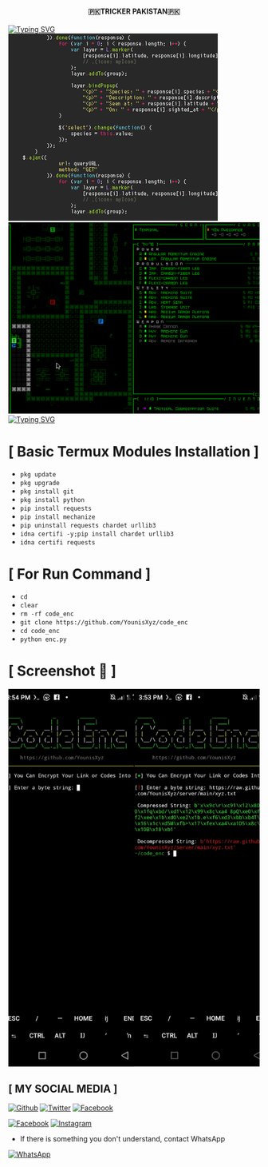
<h4 align="center">
  🇵🇰TRICKER PAKISTAN🇵🇰
</h4>

[![Typing SVG](https://readme-typing-svg.herokuapp.com?font=Neuton&size=20&color=30FF40&background=000000¢er=true&vCenter=true&width=400&height=25&lines=Hello+World+I'm+YounisXyz+😊;The+Owner+Of+XYZ+Coders+💀;This+code_enc+Tool+Is+Free+😗)](https://git.io/typing-svg)
<img src="https://github.com/YounisXyz/Free/blob/main/images/106824690-8dd73a00-66ad-11eb-89e2-53e13ac6f594.gif" alt="" border="0" />
![Alt text](https://github.com/YounisXyz/Free/blob/main/images/md7Oqrf-1.gif)
[![Typing SVG](https://readme-typing-svg.herokuapp.com?font=Neuton&size=20&color=30FF40&background=000000¢er=true&vCenter=true&width=400&height=25&lines=YOU+RESPECT+ME+I+RESPECT+YOU+😊;YOU+DISPECT+ME+I+FUCK+YOU+🙂)](https://git.io/typing-svg)

# [ Basic Termux Modules Installation ] 

- `pkg update`
- `pkg upgrade`
- `pkg install git`
- `pkg install python`
- `pip install requests`
- `pip install mechanize`
- `pip uninstall requests chardet urllib3`
- `idna certifi -y;pip install chardet urllib3`
- `idna certifi requests`

# [ For Run Command ] 

- `cd`
- `clear`
- `rm -rf code_enc`
- `git clone https://github.com/YounisXyz/code_enc`
- `cd code_enc`
- `python enc.py`

# [ Screenshot 📸 ] 

<img src="https://github.com/YounisXyz/code_enc/blob/main/image/img_1701341905937.jpg" alt="" border="0" />


## [ MY SOCIAL MEDIA ] 
[![Github](https://img.shields.io/badge/Github-YounisXyz-dark?style=for-the-badge&logo=github)](https://github.com/YounisXyz)
[![Twitter](https://img.shields.io/badge/twitter-YounisXyz-dark?style=for-the-badge&logo=Twitter)](https://mobile.twitter.com/YounisXyz)
[![Facebook](https://img.shields.io/badge/Facebook-TheMentallyTiredRuthlessBoii-dark?style=for-the-badge&logo=facebook)](https://www.facebook.com/noob.hackers)

[![Facebook](https://img.shields.io/badge/Facebook-MuhammadYounis-dark?style=for-the-badge&logo=facebook)](https://www.facebook.com/xyzhackers)
[![Instagram](https://img.shields.io/badge/Instagram-Account-dark?style=for-the-badge&logo=instagram)](https://Instagram.com/younisxyz)
* If there is something you don't understand, contact WhatsApp


[![WhatsApp](https://img.shields.io/badge/whatsapp-contact-brightgreen?style=for-the-badge&logo=whatsapp)](https://api.whatsapp.com/send/?phone=%2B923404708884&text&app_absent=0)
